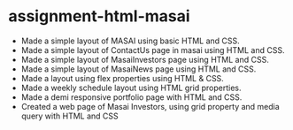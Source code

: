 # assignment-html-masai
- Made a simple layout of MASAI using basic HTML and CSS.
- Made a simple layout of ContactUs page in masai using HTML and CSS.
- Made a simple layout of MasaiInvestors page using HTML and CSS.
- Made a simple layout of MasaiNews page using HTML and CSS.
- Made a layout using flex properties using HTML & CSS.
- Made a weekly schedule layout using HTML grid properties.
- Made a demi responsive portfolio page with HTML and CSS.
- Created a web page of Masai Investors, using grid property and media query with HTML and CSS
